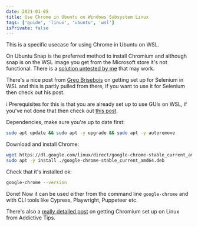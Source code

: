 ```yaml
---
date: 2021-01-05
title: Use Chrome in Ubuntu on Windows Subsystem Linux
tags: ['guide', 'linux', 'ubuntu', 'wsl']
isPrivate: false
---
```


This is a specific usecase for using Chrome in Ubuntu on WSL.

On Ubuntu Snap is the preferred method to install Chromium and
although snap is on the WSL image you get from the Microsoft store
it's not functional. There is a [solution untested by me] that may
work.

There's a nice post from [Greg Brisebois] on getting set up for
Selenium in WSL and this is partly pulled from there, if you want to
use it for Selenium then check out his post.

ℹ Prerequisites for this is that you are already set up to use GUIs on
WSL, if you've not done that then check out [this post].

Dependencies, make sure you're up to date first:

```bash
sudo apt update && sudo apt -y upgrade && sudo apt -y autoremove
```

Download and install Chrome:

```bash
wget https://dl.google.com/linux/direct/google-chrome-stable_current_amd64.deb
sudo apt -y install ./google-chrome-stable_current_amd64.deb
```

Check that it's installed ok:

```bash
google-chrome --version
```

Done! Now it can be used either from the command line `google-chrome`
and with CLI tools like Cypress, Playwright, Puppeteer etc.

There's also a [really detailed post] on getting Chromium set up on
Linux from Addictive Tips.

<!-- Links -->

[this post]: https://scottspence.com/posts/gui-with-wsl/
[solution untested by me]:
  https://github.com/microsoft/WSL/issues/2374#issuecomment-699110721
[greg brisebois]:
  https://www.gregbrisebois.com/posts/chromedriver-in-wsl2/
[really detailed post]:
  https://www.addictivetips.com/ubuntu-linux-tips/install-chromium-on-linux/
